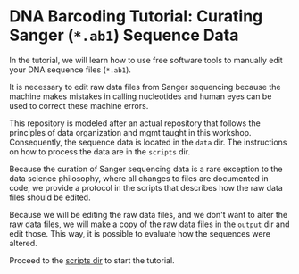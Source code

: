 # DNA Barcoding Tutorial: Curating Sanger (`*.ab1`) Sequence Data

In the tutorial, we will learn how to use free software tools to manually edit your DNA sequence files (`*.ab1`).

It is necessary to edit raw data files from Sanger sequencing because the machine makes mistakes in calling nucleotides and human eyes can be used to correct these machine errors.

This repository is modeled after an actual repository that follows the principles of data organization and mgmt taught in this workshop. Consequently, the sequence data is located in the `data` dir.  The instructions on how to process the data are in the `scripts` dir.  

Because the curation of Sanger sequencing data is a rare exception to the data science philosophy, where all changes to files are documented in code, we provide a protocol in the scripts that describes how the raw data files should be edited.

Because we will be editing the raw data files, and we don't want to alter the raw data files, we will make a copy of the raw data files in the `output` dir and edit those.  This way, it is possible to evaluate how the sequences were altered.

Proceed to the [scripts dir](./scripts) to start the tutorial.
